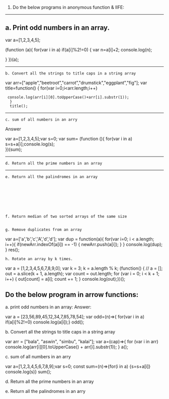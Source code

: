 1. Do the below programs in anonymous function & IIFE:
------------------------------------------------------
a. Print odd numbers in an array.
----------------------------------

var a=[1,2,3,4,5];

(function (a){
  for(var i in a)
  if(a[i]%2!=0)
  {
    var n=a[i]+2;
  console.log(n);
    
  }
})(a);


---------------------------------------------------------------------------------------------------------------------------------------------------
    b. Convert all the strings to title caps in a string array

var arr=["apple","beetroot","carrot","drumstick","eggplant","fig"];
      var title=function() {
        for(var i=0;i<arr.length;i++)
        
     console.log(arr[i][0].toUpperCase()+arr[i].substr(1));
      }
      title();
      




---------------------------------------------------------------------------------------------------------------------------------------------------
    c. sum of all numbers in an arry
    
Answer

 var a=[1,2,3,4,5];var s=0;
 var sum=	(function (){
  for(var i in a)
  s=s+a[i];console.log(s);  
})(sum);


-------------------------------------------------------------------------------------------------------------------------------------------------
    d. Return all the prime numbers in an array

    
    
 ----------------------------------------------------------------------------------------------------------------------------------
    e. Return all the palindromes in an array





 


    f. Return median of two sorted arrays of the same size


    g. Remove duplicates from an array
var a=['a','b','c','A','d','d'];
    var dup = function(a){
    for(var i=0; i < a.length; i++){
      if(newArr.indexOf(a[i]) == -1) {
    newArr.push(a[i]);
    } }
    console.log(dup);
   }
   res();  

    h. Rotate an array by k times.
  var a = [1,2,3,4,5,6,7,8,9,0];
var k = 3;
k = a.length % k;
(function() {
 // a = [];
 out = a.slice(k + 1, a.length);
 var count = out.length;
 for (var i = 0; i < k + 1; i++) {
 out[count] = a[i];
 count += 1;
 }
 console.log(out);})();








Do the below program in arrow functions:
----------------------------------------
a. print odd numbers in an array:
Answer:

var a = [23,56,89,45,12,34,7,85,78,54];
var odd=(n)=>{ for(var i in a) if(a[i]%2!=0)
console.log(a[i]);}
odd();
 


b. Convert all the strings to title caps in a string array

var arr = ["bala", "aswin", "simbu", "kalai"];
var a=(cap)=>{
for (var i in arr) 
console.log(arr[i][0].toUpperCase() + arr[i].substr(1));
}
a();


c. sum of all numbers in an arry


var a=[1,2,3,4,5,6,7,8,9];var s=0;
const sum=(n)=>{for(i in a)
{s=s+a[i]}
console.log(s)}
sum();




d. Return all the prime numbers in an array


    



e. Return all the palindromes in an arry
 

 


